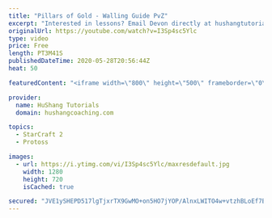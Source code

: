 ```yaml
---
title: "Pillars of Gold - Walling Guide PvZ"
excerpt: "Interested in lessons? Email Devon directly at hushangtutorials@outlook.com ------------------------------------------------------------------------------------------------------- Want to support HuShang Tutorials directly? Patreon is a website where you can contribute a monthly donation that will help"
originalUrl: https://youtube.com/watch?v=I3Sp4sc5Ylc
type: video
price: Free
length: PT3M41S
publishedDateTime: 2020-05-28T20:56:44Z
heat: 50

featuredContent: "<iframe width=\"800\" height=\"500\" frameborder=\"0\" src=\"https://www.youtube.com/embed/I3Sp4sc5Ylc\" allow=\"accelerometer; autoplay; encrypted-media; gyroscope; picture-in-picture\" allowfullscreen></iframe>"

provider:
  name: HuShang Tutorials
  domain: hushangcoaching.com

topics:
  - StarCraft 2
  - Protoss

images:
  - url: https://i.ytimg.com/vi/I3Sp4sc5Ylc/maxresdefault.jpg
    width: 1280
    height: 720
    isCached: true

secured: "JVE1ySHEPD517lgTjxrTX9GwMO+on5HO7jYOP/AlnxLWITO4w+vtzhBLoEf7BDgyASOjonA6eQLn3VO9kpjLqHA4+8gIvEIAjqUmrukPCZn1Bqf/C3QeOvqIdNOz1VXEaRBxrHfztQ2CXCF1ROP19+lUk+ul66g+THCtfO48uXjX4ewgyvkynxmEke5yCAF3XWfPUveYk1BI7FTNg6joP7Pg6odKpvjCpfla0YQbrP0llCiN3Oub87QN5Zdam2son7CiH7YLNT7dvEweUIg/KxqT58g30kbkCkTwlXyJyz5hURD4BXi/LgyC3GHBVl/WwYpLYHM3r8Pal5jTsyDT4k1fen2Fs45+abk4eGJelgpeqVkIN3GOTrJaQMLdXhg/1tDjG3pNDiFRfgBC4p906GaUbua05a/8K0a6IHYpawQ=;pK24ODoBgxafJD6xoimmEQ=="
---
```


